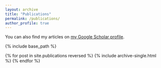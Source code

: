 ```yaml
---
layout: archive
title: "Publications"
permalink: /publications/
author_profile: true
---
```



You can also find my articles on <a href="https://scholar.google.com/citations?hl=en&user=oQWtbgwAAAAJ&view_op=list_works&sortby=pubdate">my Google Scholar profile</a>.

{% include base_path %}

{% for post in site.publications reversed %}
  {% include archive-single.html %}
{% endfor %}
